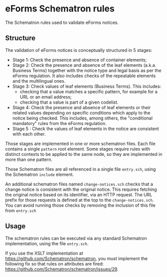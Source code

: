 # eForms Schematron rules

The Schematron rules used to validate eForms notices.

## Structure

The validation of eForms notices is conceptually structured in 5 stages:
- Stage 1: Check the presence and absence of container elements;
- Stage 2: Check the presence and absence of the leaf elements (a.k.a. Business Terms) together with the notice type and legal basis as per the eForms regulation. It also includes checks of the repeatable elements and the multilingual ones.
- Stage 3: Check values of leaf elements (Business Terms). This includes:
    - checking that a value matches a specific pattern, for example for a URL or an email address;
    - checking that a value is part of a given codelist.
- Stage 4: Check the presence and absence of leaf elements or their related values depending on specific conditions which apply to the notice being checked. This includes, among others, the "conditional mandatory" rules from the eForms regulation.
- Stage 5 : Check the values of leaf elements in the notice are consistent with each other.

Those stages are implemented in one or more schematron files. Each file contains a single `pattern` root element. Some stages require rules with distinct contexts to be applied to the same node, so they are implemented in more than one pattern.

Those Schematron files are all referenced in a single file `entry.sch`, using the Schematron `include` element.

An additional schematron files named `change-notices.sch` checks that a change notice is consistent with the original notice. This requires fetching the original notice based on its identifier, via an HTTP request. The URL prefix for those requests is defined at the top to the `change-notices.sch`. You can avoid running those checks by removing the inclusion of this file from `entry.sch`

## Usage

The schematron rules can be executed via any standard Schematron implementation, using the file `entry.sch`.

If you use the XSLT implementation at https://github.com/Schematron/schematron, you must implement the following fix so that rules on attributes are fired: https://github.com/Schematron/schematron/issues/29.
